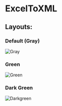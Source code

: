 # ExcelToXML

## Layouts:

### Default (Gray)
![Gray](https://github.com/NklsCh/ExcelToXML/assets/110597338/d7f201fb-892e-4b65-a779-2c9be2400376)

### Green 
![Green](https://github.com/NklsCh/ExcelToXML/assets/110597338/0ecbab94-9d62-4427-a688-6422b4839185)

### Dark Green 
![Darkgreen](https://github.com/NklsCh/ExcelToXML/assets/110597338/15a9d606-351c-4690-a80e-059da1a616e0)
